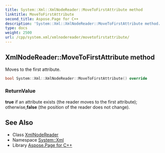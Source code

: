 ```yaml
---
title: System::Xml::XmlNodeReader::MoveToFirstAttribute method
linktitle: MoveToFirstAttribute
second_title: Aspose.Page for C++
description: 'System::Xml::XmlNodeReader::MoveToFirstAttribute method. Moves to the first attribute in C++.'
type: docs
weight: 2500
url: /cpp/system.xml/xmlnodereader/movetofirstattribute/
---
```

## XmlNodeReader::MoveToFirstAttribute method


Moves to the first attribute.

```cpp
bool System::Xml::XmlNodeReader::MoveToFirstAttribute() override
```


### ReturnValue

**true** if an attribute exists (the reader moves to the first attribute); otherwise,**false** (the position of the reader does not change).

## See Also

* Class [XmlNodeReader](../)
* Namespace [System::Xml](../../)
* Library [Aspose.Page for C++](../../../)
